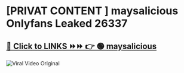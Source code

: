 
 # [PRIVAT CONTENT ] maysalicious Onlyfans Leaked 26337

## <h2><a href="https://clipsfans.com/maysalicious&ref=git">🔗 Click to LINKS ⏩⏩ 👉 🟢 maysalicious </a></h2>

<a href="https://clipsfans.com/maysalicious&ref=git" rel="nofollow" data-target="animated-image.originalLink"><img src="https://i.ibb.co.com/xMMVF88/686577567.gif" alt="Viral Video Original" style="max-width: 100%; display: inline-block;" data-target="animated-image.originalImage"></a>

